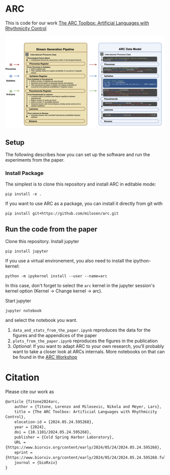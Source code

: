 # ARC
This is code for our work [The ARC Toolbox: Artificial Languages with Rhythmicity Control](https://doi.org/10.1101/2024.05.24.595268)

![ARC Flowchart](ARC_Flowchart.png)

## Setup
The following describes how you can set up the software and run the experiments from the paper.

### Install Package
The simplest is to clone this repository and install ARC in editable mode:
```shell
pip install -e .
```

If you want to use ARC as a package, you can install it directly from git with
```shell
pip install git+https://github.com/milosen/arc.git
```

## Run the code from the paper

Clone this repository. Install jupyter
```shell
pip install jupyter
```
If you use a virtual environement, you also need to install the ipython-kernel:
```shell
python -m ipykernel install --user --name=arc
```
In this case, don't forget to select the `arc` kernel in the jupyter session's kernel option (Kernel -> Change kernel -> arc).

Start jupyter
```shell
jupyter notebook
```
and select the notebook you want. 

1.  `data_and_stats_from_the_paper.ipynb` reproduces the data for the figures and the appendices of the paper
2.  `plots_from_the_paper.ipynb` reproduces the figures in the publication
3.  *Optional*: If you want to adapt ARC to your own research, you'll probably want to take a closer look at ARCs internals. More notebooks on that can be found in the [ARC Workshop](https://github.com/milosen/arc_workshop)

# Citation
Please cite our work as
```
@article {Titone2024arc,
	author = {Titone, Lorenzo and Milosevic, Nikola and Meyer, Lars},
	title = {The ARC Toolbox: Artificial Languages with Rhythmicity Control},
	elocation-id = {2024.05.24.595268},
	year = {2024},
	doi = {10.1101/2024.05.24.595268},
	publisher = {Cold Spring Harbor Laboratory},
	URL = {https://www.biorxiv.org/content/early/2024/05/24/2024.05.24.595268},
	eprint = {https://www.biorxiv.org/content/early/2024/05/24/2024.05.24.595268.full.pdf},
	journal = {bioRxiv}
}
```
